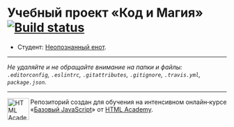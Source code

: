 # Учебный проект «Код и Магия» [![Build status][travis-image]][travis-url]

* Студент: [Неопознанный енот](https://up.htmlacademy.ru/javascript/9/user/336227).

---

_Не удаляйте и не обращайте внимание на папки и файлы:_<br>
_`.editorconfig`, `.eslintrc`, `.gitattributes`, `.gitignore`, `.travis.yml`, `package.json`._

---

<a href="https://htmlacademy.ru/intensive/javascript"><img align="left" width="50" height="50" title="HTML Academy" src="https://up.htmlacademy.ru/static/img/intensive/javascript/logo-for-github.svg"></a>

Репозиторий создан для обучения на интенсивном онлайн‑курсе «[Базовый JavaScript](https://htmlacademy.ru/intensive/javascript)» от [HTML Academy](https://htmlacademy.ru).

[travis-image]: https://travis-ci.org/htmlacademy-javascript/336227-code-and-magick.svg?branch=master
[travis-url]: https://travis-ci.org/htmlacademy-javascript/336227-code-and-magick
